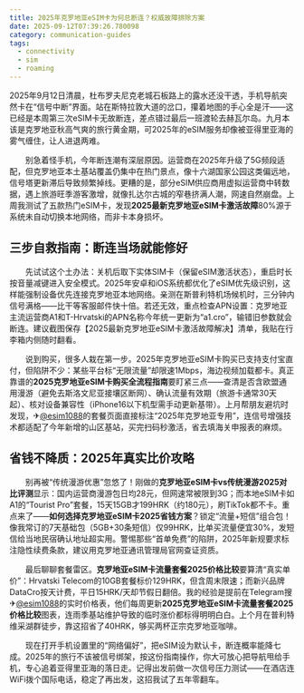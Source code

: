 ```yaml
---
title: 2025年克罗地亚eSIM卡为何总断连？权威故障排除方案
date: 2025-09-12T07:39:26.780098
category: communication-guides
tags:
  - connectivity
  - sim
  - roaming
---
```


2025年9月12日清晨，杜布罗夫尼克老城石板路上的露水还没干透，手机导航突然卡在“信号中断”界面。站在斯特拉敦大道的岔口，攥着地图的手心全是汗——这已经是本周第三次eSIM卡无故断连，差点错过最后一班渡轮去赫瓦尔岛。九月本该是克罗地亚秋高气爽的旅行黄金期，可2025年的eSIM服务却像被亚得里亚海的雾气缠住，让人进退两难。

　　别急着怪手机，今年断连潮有深层原因。运营商在2025年升级了5G频段适配，但克罗地亚本土基站覆盖仍集中在热门景点，像十六湖国家公园这类偏远地，信号塔更新滞后导致频繁掉线。更糟的是，部分eSIM供应商用虚拟运营商中转数据，遇上旅游旺季游客激增，就像扎达尔古城的窄巷挤满人潮，网速自然崩盘。上周我测试了五款热门eSIM卡，发现**2025最新克罗地亚eSIM卡激活故障**80%源于系统未自动切换本地网络，而非卡本身损坏。

## 三步自救指南：断连当场就能修好

　　先试试这个土办法：关机后取下实体SIM卡（保留eSIM激活状态），重启时长按音量减键进入安全模式。2025年安卓和iOS系统都优化了eSIM优先级识别，这样能强制设备优先连接克罗地亚本地网络。亲测在斯普利特机场候机时，三分钟内信号满格——比干等客服邮件快十倍。若还无效，重点检查APN设置：克罗地亚主流运营商A1和T-Hrvatski的APN名称今年统一更新为“a1.cro”，输错旧参数就会断连。建议截图保存【2025最新克罗地亚eSIM卡激活故障解决】清单，我贴在行李箱内侧随时翻看。

　　说到购买，很多人栽在第一步。2025年克罗地亚eSIM卡购买已支持支付宝直付，但陷阱不少：某些平台标“无限流量”却限速1Mbps，海边视频加载都卡。真正靠谱的**2025克罗地亚eSIM卡购买全流程指南**要盯紧三点——查清是否含欧盟通用漫游（避免去斯洛文尼亚接壤区断网）、确认流量有效期（旅游卡通常30天起）、核对设备兼容性（iPhone16以下机型需手动更新基带）。上月帮朋友避坑时发现，✈[@esim1088](https://t.me/s/esim1088)的套餐页面直接标注“2025年克罗地亚专用”，连信号增强技术都适配了今年新增的山区基站，买完扫码秒激活，省去填海关申报表的麻烦。

## 省钱不降质：2025年真实比价攻略

　　别再被“传统漫游优惠”忽悠了！刚做的**克罗地亚eSIM卡vs传统漫游2025对比评测**显示：国内运营商漫游包日均28元，但网速常被限到3G；而本地eSIM卡如A1的“Tourist Pro”套餐，15天15GB才199HRK（约180元），刷TikTok都不卡。重点来了——**如何选择克罗地亚eSIM卡2025省钱方案**？锁定“流量+短信”组合包！像我常订的7天基础包（5GB+30条短信）仅99HRK，比单买流量便宜30%，发短信给当地民宿确认地址超实用。警惕那些“首单免费”的陷阱，2025年新规要求标注隐性续费条款，建议用克罗地亚通讯管理局官网查证资质。

　　最后聊聊套餐雷区。**克罗地亚eSIM卡流量套餐2025价格比较**要算清“真实单价”：Hrvatski Telecom的10GB套餐标价129HRK，但含周末限速；而新兴品牌DataCro按天计费，平日15HRK/天却节假日翻倍。我的经验是提前在Telegram搜✈[@esim1088](https://t.me/s/esim1088)的实时价格表，他们每周更新**2025克罗地亚eSIM卡流量套餐2025价格比较**图表，连雨季基站维护导致的临时涨价都标得明明白白。上个月在普利特维采湖群徒步，靠这招省了40HRK，够买两杯正宗克罗地亚咖啡。

　　现在打开手机设置里的“网络偏好”，把eSIM设为默认卡，断连概率能降七成。2025年的旅行不该被信号绑架，按这份指南操作，你大可放心把导航甩给手机，专心追着亚得里亚海的落日走。记得出发前做一次信号压力测试——在酒店连WiFi拨个国际电话，稳定了再出发，这招我试了五年零翻车。